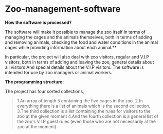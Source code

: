 # Zoo-management-software


**How the software is processed?**

The software will make it possible to manage the zoo itself in terms of managing the cages and the animals themselves, both in terms of adding and removing animals, checking the food and water conditions in the animal cages while providing information about each animal.**

In particular, the project will also deal with zoo visitors, regular and V.I.P visitors, both in terms of adding and leaving the zoo, general details about all visitors And special details about the V.I.P visitors. The software is intended for use by zoo managers or animal workers.

**The programming structure:**

The project has four sorted collections,

> 1.An array of length 5 containing the five cages in the zoo.
> 2.In everything there is a list of animals which is the second collection.
> 3.The third collection is a list containing the rules for visitors to the zoo at the given moment
> 4.And the fourth collection is a general list of the zoo's V.I.P guest rules (even those who are not necessarily at the zoo at the moment)
